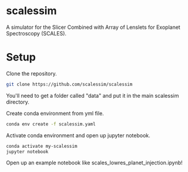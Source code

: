 # scalessim

A simulator for the Slicer Combined with Array of Lenslets for Exoplanet Spectroscopy (SCALES). 

# Setup

Clone the repository.

```bash
git clone https://github.com/scalessim/scalessim
```

You'll need to get a folder called "data" and put it in the main scalessim directory.

Create conda environment from yml file. 

```bash
conda env create -f scalessim.yaml
```

Activate conda environment and open up jupyter notebook. 

```bash
conda activate my-scalessim
jupyter notebook
```

Open up an example notebook like scales_lowres_planet_injection.ipynb!
